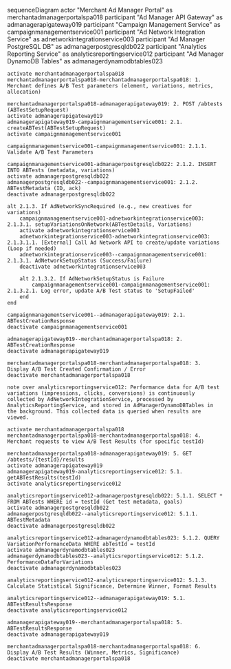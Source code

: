 sequenceDiagram
    actor "Merchant Ad Manager Portal" as merchantadmanagerportalspa018
    participant "Ad Manager API Gateway" as admanagerapigateway019
    participant "Campaign Management Service" as campaignmanagementservice001
    participant "Ad Network Integration Service" as adnetworkintegrationservice003
    participant "Ad Manager PostgreSQL DB" as admanagerpostgresqldb022
    participant "Analytics Reporting Service" as analyticsreportingservice012
    participant "Ad Manager DynamoDB Tables" as admanagerdynamodbtables023

    activate merchantadmanagerportalspa018
    merchantadmanagerportalspa018-merchantadmanagerportalspa018: 1. Merchant defines A/B Test parameters (element, variations, metrics, allocation)
    
    merchantadmanagerportalspa018-admanagerapigateway019: 2. POST /abtests (ABTestSetupRequest)
    activate admanagerapigateway019
    admanagerapigateway019-campaignmanagementservice001: 2.1. createABTest(ABTestSetupRequest)
    activate campaignmanagementservice001
    
    campaignmanagementservice001-campaignmanagementservice001: 2.1.1. Validate A/B Test Parameters
    
    campaignmanagementservice001-admanagerpostgresqldb022: 2.1.2. INSERT INTO ABTests (metadata, variations)
    activate admanagerpostgresqldb022
    admanagerpostgresqldb022--campaignmanagementservice001: 2.1.2. ABTestMetadata (ID, ack)
    deactivate admanagerpostgresqldb022
    
    alt 2.1.3. If AdNetworkSyncRequired (e.g., new creatives for variations)
        campaignmanagementservice001-adnetworkintegrationservice003: 2.1.3.1. setupVariationsOnNetwork(ABTestDetails, Variations)
        activate adnetworkintegrationservice003
        adnetworkintegrationservice003-adnetworkintegrationservice003: 2.1.3.1.1. [External] Call Ad Network API to create/update variations (Loop if needed)
        adnetworkintegrationservice003--campaignmanagementservice001: 2.1.3.1. AdNetworkSetupStatus (Success/Failure)
        deactivate adnetworkintegrationservice003

        alt 2.1.3.2. If AdNetworkSetupStatus is Failure
            campaignmanagementservice001-campaignmanagementservice001: 2.1.3.2.1. Log error, update A/B Test status to 'SetupFailed'
        end
    end
    
    campaignmanagementservice001--admanagerapigateway019: 2.1. ABTestCreationResponse
    deactivate campaignmanagementservice001
    
    admanagerapigateway019--merchantadmanagerportalspa018: 2. ABTestCreationResponse
    deactivate admanagerapigateway019
    
    merchantadmanagerportalspa018-merchantadmanagerportalspa018: 3. Display A/B Test Created Confirmation / Error
    deactivate merchantadmanagerportalspa018

    note over analyticsreportingservice012: Performance data for A/B test variations (impressions, clicks, conversions) is continuously collected by AdNetworkIntegrationService, processed by AnalyticsReportingService, and stored in AdManagerDynamoDBTables in the background. This collected data is queried when results are viewed.

    activate merchantadmanagerportalspa018
    merchantadmanagerportalspa018-merchantadmanagerportalspa018: 4. Merchant requests to view A/B Test Results (for specific testId)
    
    merchantadmanagerportalspa018-admanagerapigateway019: 5. GET /abtests/{testId}/results
    activate admanagerapigateway019
    admanagerapigateway019-analyticsreportingservice012: 5.1. getABTestResults(testId)
    activate analyticsreportingservice012
    
    analyticsreportingservice012-admanagerpostgresqldb022: 5.1.1. SELECT * FROM ABTests WHERE id = testId (Get test metadata, goals)
    activate admanagerpostgresqldb022
    admanagerpostgresqldb022--analyticsreportingservice012: 5.1.1. ABTestMetadata
    deactivate admanagerpostgresqldb022
    
    analyticsreportingservice012-admanagerdynamodbtables023: 5.1.2. QUERY VariationPerformanceData WHERE abTestId = testId
    activate admanagerdynamodbtables023
    admanagerdynamodbtables023--analyticsreportingservice012: 5.1.2. PerformanceDataForVariations
    deactivate admanagerdynamodbtables023
    
    analyticsreportingservice012-analyticsreportingservice012: 5.1.3. Calculate Statistical Significance, Determine Winner, Format Results
    
    analyticsreportingservice012--admanagerapigateway019: 5.1. ABTestResultsResponse
    deactivate analyticsreportingservice012
    
    admanagerapigateway019--merchantadmanagerportalspa018: 5. ABTestResultsResponse
    deactivate admanagerapigateway019
    
    merchantadmanagerportalspa018-merchantadmanagerportalspa018: 6. Display A/B Test Results (Winner, Metrics, Significance)
    deactivate merchantadmanagerportalspa018